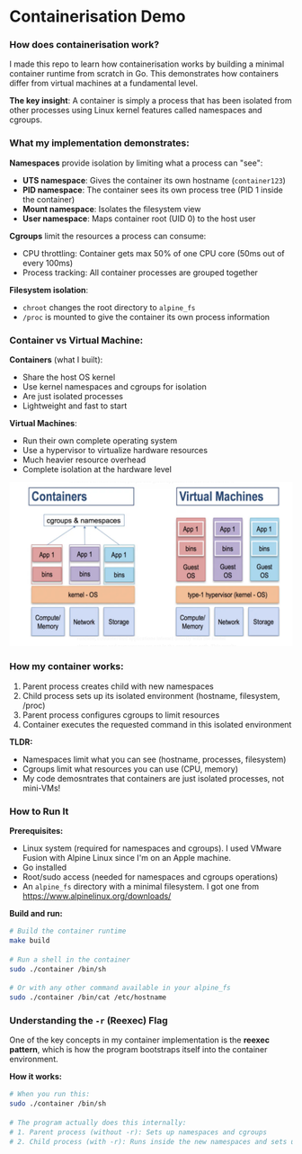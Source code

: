 # Containerisation Demo

### How does containerisation work?
I made this repo to learn how containerisation works by building a minimal container runtime from scratch in Go. This demonstrates how containers differ from virtual machines at a fundamental level.

**The key insight**: A container is simply a process that has been isolated from other processes using Linux kernel features called namespaces and cgroups.

### What my implementation demonstrates:

**Namespaces** provide isolation by limiting what a process can "see":
- **UTS namespace**: Gives the container its own hostname (`container123`)
- **PID namespace**: The container sees its own process tree (PID 1 inside the container)
- **Mount namespace**: Isolates the filesystem view
- **User namespace**: Maps container root (UID 0) to the host user

**Cgroups** limit the resources a process can consume:
- CPU throttling: Container gets max 50% of one CPU core (50ms out of every 100ms)
- Process tracking: All container processes are grouped together

**Filesystem isolation**:
- `chroot` changes the root directory to `alpine_fs`
- `/proc` is mounted to give the container its own process information

### Container vs Virtual Machine:

**Containers** (what I built):
- Share the host OS kernel
- Use kernel namespaces and cgroups for isolation
- Are just isolated processes
- Lightweight and fast to start

**Virtual Machines**:
- Run their own complete operating system
- Use a hypervisor to virtualize hardware resources
- Much heavier resource overhead
- Complete isolation at the hardware level

![Containers vs Virtual Machines illustration](assets/containersvsvms.png)

### How my container works:
1. Parent process creates child with new namespaces
2. Child process sets up its isolated environment (hostname, filesystem, /proc)
3. Parent process configures cgroups to limit resources
4. Container executes the requested command in this isolated environment

**TLDR:**
- Namespaces limit what you can see (hostname, processes, filesystem)
- Cgroups limit what resources you can use (CPU, memory)
- My code demosntrates that containers are just isolated processes, not mini-VMs!

### How to Run It

**Prerequisites:**
- Linux system (required for namespaces and cgroups). I used VMware Fusion with Alpine Linux since I'm on an Apple machine.
- Go installed
- Root/sudo access (needed for namespaces and cgroups operations)
- An `alpine_fs` directory with a minimal filesystem. I got one from https://www.alpinelinux.org/downloads/

**Build and run:**
```bash
# Build the container runtime
make build

# Run a shell in the container
sudo ./container /bin/sh

# Or with any other command available in your alpine_fs
sudo ./container /bin/cat /etc/hostname
```


### Understanding the `-r` (Reexec) Flag

One of the key concepts in my container implementation is the **reexec pattern**, which is how the program bootstraps itself into the container environment.

**How it works:**
```bash
# When you run this:
sudo ./container /bin/sh

# The program actually does this internally:
# 1. Parent process (without -r): Sets up namespaces and cgroups
# 2. Child process (with -r): Runs inside the new namespaces and sets up the container environment